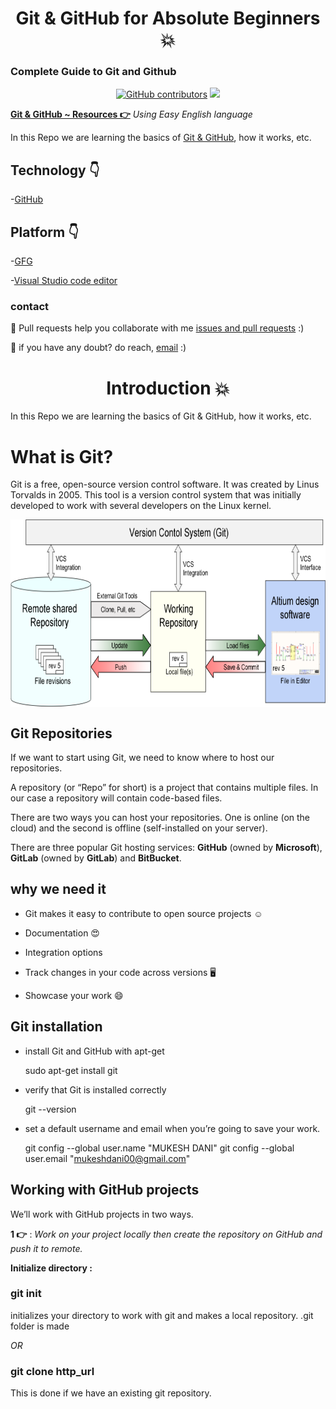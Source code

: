 

<h1 align="center"> Git & GitHub for Absolute Beginners 💥</h1>

### **Complete Guide to Git and Github**

<div align="center">

<a href="https://github.com/mukeshdani/Git-GitHub"><img alt="GitHub contributors" src="https://img.shields.io/github/contributors/mukeshdani/Git-GitHub?color=2b9348"></a>
<a href="https://github.com/mukeshdani/Git-GitHub"><img src="https://img.shields.io/badge/language-English-green.svg"></a>

</div>

**[Git & GitHub  ~ Resources 👉](https://github.com/mukeshdani/Git-GitHub)** *Using Easy English language*

In this Repo we are learning the basics of [Git & GitHub](https://en.wikipedia.org/wiki/GitHub), how it works, etc.


## Technology 👇

-[GitHub](https://github.com/mukeshdani/Git-GitHub) 
 ## Platform 👇

-[GFG](https://www.geeksforgeeks.org/ultimate-guide-git-github/)

-[Visual Studio code editor](https://code.visualstudio.com/)

### contact 
💼 Pull requests help you collaborate with me [issues and pull requests](https://github.com/mukeshdani/Git-GitHub/pulls) :)

 💼 if you have any doubt? do reach, [email](mailto:mukeshdani00@gmail.com) :)

<h1 align="center"> Introduction 💥</h1>

In this Repo we are learning the basics of Git & GitHub, how it works, etc.

# What is Git?
Git is a free, open-source version control software. It was created by Linus Torvalds in 2005. This tool is a version control system that was initially developed to work with several developers on the Linux kernel.

<img align="center" alt="GIF" src="Mukesh.png" width="100%" height="300" />


## **Git Repositories**
If we want to start using Git, we need to know where to host our repositories.

A repository (or “Repo” for short) is a project that contains multiple files. In our case a repository will contain code-based files.

There are two ways you can host your repositories. One is online (on the cloud) and the second is offline (self-installed on your server).

There are three popular Git hosting services: **GitHub** (owned by **Microsoft**), **GitLab** (owned by **GitLab**) and **BitBucket**.

## **why we need it**
  * Git makes it easy to contribute to open source projects ☺️

  * Documentation 😍

  * Integration options

 * Track changes in your code across versions 🖥️

 * Showcase your work 😄


## **Git installation**

 * install Git and GitHub with apt-get

     sudo apt-get install git

* verify that Git is installed correctly

    git --version

* set a default username and email when you’re going to save your work.

    git config --global user.name "MUKESH DANI"
    git config --global user.email "mukeshdani00@gmail.com"



## **Working with GitHub projects**
We’ll work with GitHub projects in two ways.   

**1 👉** : *Work on your project locally then create the repository on GitHub and push it to remote.*

**Initialize directory :**

### git init 
initializes your directory to work with git and
makes a local repository. .git folder is made

*OR*

### git clone http_url 
This is done if we have an existing git repository.


